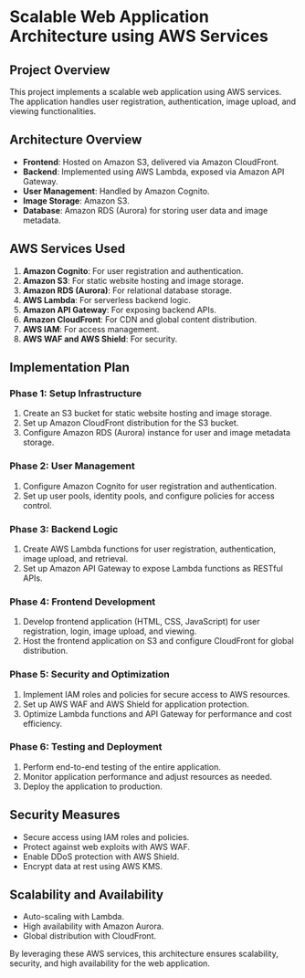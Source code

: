 
# Scalable Web Application Architecture using AWS Services

## Project Overview
This project implements a scalable web application using AWS services. The application handles user registration, authentication, image upload, and viewing functionalities.

## Architecture Overview
- **Frontend**: Hosted on Amazon S3, delivered via Amazon CloudFront.
- **Backend**: Implemented using AWS Lambda, exposed via Amazon API Gateway.
- **User Management**: Handled by Amazon Cognito.
- **Image Storage**: Amazon S3.
- **Database**: Amazon RDS (Aurora) for storing user data and image metadata.

## AWS Services Used
1. **Amazon Cognito**: For user registration and authentication.
2. **Amazon S3**: For static website hosting and image storage.
3. **Amazon RDS (Aurora)**: For relational database storage.
4. **AWS Lambda**: For serverless backend logic.
5. **Amazon API Gateway**: For exposing backend APIs.
6. **Amazon CloudFront**: For CDN and global content distribution.
7. **AWS IAM**: For access management.
8. **AWS WAF and AWS Shield**: For security.

## Implementation Plan
### Phase 1: Setup Infrastructure
1. Create an S3 bucket for static website hosting and image storage.
2. Set up Amazon CloudFront distribution for the S3 bucket.
3. Configure Amazon RDS (Aurora) instance for user and image metadata storage.

### Phase 2: User Management
1. Configure Amazon Cognito for user registration and authentication.
2. Set up user pools, identity pools, and configure policies for access control.

### Phase 3: Backend Logic
1. Create AWS Lambda functions for user registration, authentication, image upload, and retrieval.
2. Set up Amazon API Gateway to expose Lambda functions as RESTful APIs.

### Phase 4: Frontend Development
1. Develop frontend application (HTML, CSS, JavaScript) for user registration, login, image upload, and viewing.
2. Host the frontend application on S3 and configure CloudFront for global distribution.

### Phase 5: Security and Optimization
1. Implement IAM roles and policies for secure access to AWS resources.
2. Set up AWS WAF and AWS Shield for application protection.
3. Optimize Lambda functions and API Gateway for performance and cost efficiency.

### Phase 6: Testing and Deployment
1. Perform end-to-end testing of the entire application.
2. Monitor application performance and adjust resources as needed.
3. Deploy the application to production.

## Security Measures
- Secure access using IAM roles and policies.
- Protect against web exploits with AWS WAF.
- Enable DDoS protection with AWS Shield.
- Encrypt data at rest using AWS KMS.

## Scalability and Availability
- Auto-scaling with Lambda.
- High availability with Amazon Aurora.
- Global distribution with CloudFront.

By leveraging these AWS services, this architecture ensures scalability, security, and high availability for the web application.
